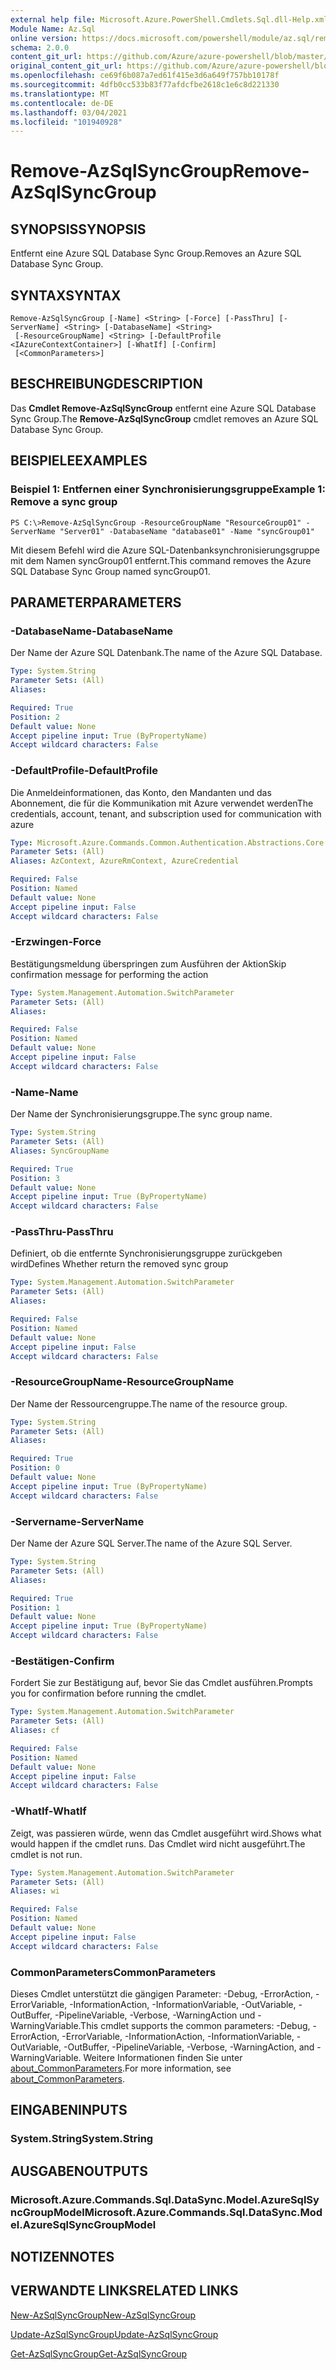 ```yaml
---
external help file: Microsoft.Azure.PowerShell.Cmdlets.Sql.dll-Help.xml
Module Name: Az.Sql
online version: https://docs.microsoft.com/powershell/module/az.sql/remove-azsqlsyncgroup
schema: 2.0.0
content_git_url: https://github.com/Azure/azure-powershell/blob/master/src/Sql/Sql/help/Remove-AzSqlSyncGroup.md
original_content_git_url: https://github.com/Azure/azure-powershell/blob/master/src/Sql/Sql/help/Remove-AzSqlSyncGroup.md
ms.openlocfilehash: ce69f6b087a7ed61f415e3d6a649f757bb10178f
ms.sourcegitcommit: 4dfb0cc533b83f77afdcfbe2618c1e6c8d221330
ms.translationtype: MT
ms.contentlocale: de-DE
ms.lasthandoff: 03/04/2021
ms.locfileid: "101940928"
---
```

# <span data-ttu-id="3067f-101">Remove-AzSqlSyncGroup</span><span class="sxs-lookup"><span data-stu-id="3067f-101">Remove-AzSqlSyncGroup</span></span>

## <span data-ttu-id="3067f-102">SYNOPSIS</span><span class="sxs-lookup"><span data-stu-id="3067f-102">SYNOPSIS</span></span>
<span data-ttu-id="3067f-103">Entfernt eine Azure SQL Database Sync Group.</span><span class="sxs-lookup"><span data-stu-id="3067f-103">Removes an Azure SQL Database Sync Group.</span></span>

## <span data-ttu-id="3067f-104">SYNTAX</span><span class="sxs-lookup"><span data-stu-id="3067f-104">SYNTAX</span></span>

```
Remove-AzSqlSyncGroup [-Name] <String> [-Force] [-PassThru] [-ServerName] <String> [-DatabaseName] <String>
 [-ResourceGroupName] <String> [-DefaultProfile <IAzureContextContainer>] [-WhatIf] [-Confirm]
 [<CommonParameters>]
```

## <span data-ttu-id="3067f-105">BESCHREIBUNG</span><span class="sxs-lookup"><span data-stu-id="3067f-105">DESCRIPTION</span></span>
<span data-ttu-id="3067f-106">Das **Cmdlet Remove-AzSqlSyncGroup** entfernt eine Azure SQL Database Sync Group.</span><span class="sxs-lookup"><span data-stu-id="3067f-106">The **Remove-AzSqlSyncGroup** cmdlet removes an Azure SQL Database Sync Group.</span></span>

## <span data-ttu-id="3067f-107">BEISPIELE</span><span class="sxs-lookup"><span data-stu-id="3067f-107">EXAMPLES</span></span>

### <span data-ttu-id="3067f-108">Beispiel 1: Entfernen einer Synchronisierungsgruppe</span><span class="sxs-lookup"><span data-stu-id="3067f-108">Example 1: Remove a sync group</span></span>
```
PS C:\>Remove-AzSqlSyncGroup -ResourceGroupName "ResourceGroup01" -ServerName "Server01" -DatabaseName "database01" -Name "syncGroup01"
```

<span data-ttu-id="3067f-109">Mit diesem Befehl wird die Azure SQL-Datenbanksynchronisierungsgruppe mit dem Namen syncGroup01 entfernt.</span><span class="sxs-lookup"><span data-stu-id="3067f-109">This command removes the Azure SQL Database Sync Group named syncGroup01.</span></span>

## <span data-ttu-id="3067f-110">PARAMETER</span><span class="sxs-lookup"><span data-stu-id="3067f-110">PARAMETERS</span></span>

### <span data-ttu-id="3067f-111">-DatabaseName</span><span class="sxs-lookup"><span data-stu-id="3067f-111">-DatabaseName</span></span>
<span data-ttu-id="3067f-112">Der Name der Azure SQL Datenbank.</span><span class="sxs-lookup"><span data-stu-id="3067f-112">The name of the Azure SQL Database.</span></span>

```yaml
Type: System.String
Parameter Sets: (All)
Aliases:

Required: True
Position: 2
Default value: None
Accept pipeline input: True (ByPropertyName)
Accept wildcard characters: False
```

### <span data-ttu-id="3067f-113">-DefaultProfile</span><span class="sxs-lookup"><span data-stu-id="3067f-113">-DefaultProfile</span></span>
<span data-ttu-id="3067f-114">Die Anmeldeinformationen, das Konto, den Mandanten und das Abonnement, die für die Kommunikation mit Azure verwendet werden</span><span class="sxs-lookup"><span data-stu-id="3067f-114">The credentials, account, tenant, and subscription used for communication with azure</span></span>

```yaml
Type: Microsoft.Azure.Commands.Common.Authentication.Abstractions.Core.IAzureContextContainer
Parameter Sets: (All)
Aliases: AzContext, AzureRmContext, AzureCredential

Required: False
Position: Named
Default value: None
Accept pipeline input: False
Accept wildcard characters: False
```

### <span data-ttu-id="3067f-115">-Erzwingen</span><span class="sxs-lookup"><span data-stu-id="3067f-115">-Force</span></span>
<span data-ttu-id="3067f-116">Bestätigungsmeldung überspringen zum Ausführen der Aktion</span><span class="sxs-lookup"><span data-stu-id="3067f-116">Skip confirmation message for performing the action</span></span>

```yaml
Type: System.Management.Automation.SwitchParameter
Parameter Sets: (All)
Aliases:

Required: False
Position: Named
Default value: None
Accept pipeline input: False
Accept wildcard characters: False
```

### <span data-ttu-id="3067f-117">-Name</span><span class="sxs-lookup"><span data-stu-id="3067f-117">-Name</span></span>
<span data-ttu-id="3067f-118">Der Name der Synchronisierungsgruppe.</span><span class="sxs-lookup"><span data-stu-id="3067f-118">The sync group name.</span></span>

```yaml
Type: System.String
Parameter Sets: (All)
Aliases: SyncGroupName

Required: True
Position: 3
Default value: None
Accept pipeline input: True (ByPropertyName)
Accept wildcard characters: False
```

### <span data-ttu-id="3067f-119">-PassThru</span><span class="sxs-lookup"><span data-stu-id="3067f-119">-PassThru</span></span>
<span data-ttu-id="3067f-120">Definiert, ob die entfernte Synchronisierungsgruppe zurückgeben wird</span><span class="sxs-lookup"><span data-stu-id="3067f-120">Defines Whether return the removed sync group</span></span>

```yaml
Type: System.Management.Automation.SwitchParameter
Parameter Sets: (All)
Aliases:

Required: False
Position: Named
Default value: None
Accept pipeline input: False
Accept wildcard characters: False
```

### <span data-ttu-id="3067f-121">-ResourceGroupName</span><span class="sxs-lookup"><span data-stu-id="3067f-121">-ResourceGroupName</span></span>
<span data-ttu-id="3067f-122">Der Name der Ressourcengruppe.</span><span class="sxs-lookup"><span data-stu-id="3067f-122">The name of the resource group.</span></span>

```yaml
Type: System.String
Parameter Sets: (All)
Aliases:

Required: True
Position: 0
Default value: None
Accept pipeline input: True (ByPropertyName)
Accept wildcard characters: False
```

### <span data-ttu-id="3067f-123">-Servername</span><span class="sxs-lookup"><span data-stu-id="3067f-123">-ServerName</span></span>
<span data-ttu-id="3067f-124">Der Name der Azure SQL Server.</span><span class="sxs-lookup"><span data-stu-id="3067f-124">The name of the Azure SQL Server.</span></span>

```yaml
Type: System.String
Parameter Sets: (All)
Aliases:

Required: True
Position: 1
Default value: None
Accept pipeline input: True (ByPropertyName)
Accept wildcard characters: False
```

### <span data-ttu-id="3067f-125">-Bestätigen</span><span class="sxs-lookup"><span data-stu-id="3067f-125">-Confirm</span></span>
<span data-ttu-id="3067f-126">Fordert Sie zur Bestätigung auf, bevor Sie das Cmdlet ausführen.</span><span class="sxs-lookup"><span data-stu-id="3067f-126">Prompts you for confirmation before running the cmdlet.</span></span>

```yaml
Type: System.Management.Automation.SwitchParameter
Parameter Sets: (All)
Aliases: cf

Required: False
Position: Named
Default value: None
Accept pipeline input: False
Accept wildcard characters: False
```

### <span data-ttu-id="3067f-127">-WhatIf</span><span class="sxs-lookup"><span data-stu-id="3067f-127">-WhatIf</span></span>
<span data-ttu-id="3067f-128">Zeigt, was passieren würde, wenn das Cmdlet ausgeführt wird.</span><span class="sxs-lookup"><span data-stu-id="3067f-128">Shows what would happen if the cmdlet runs.</span></span>
<span data-ttu-id="3067f-129">Das Cmdlet wird nicht ausgeführt.</span><span class="sxs-lookup"><span data-stu-id="3067f-129">The cmdlet is not run.</span></span>

```yaml
Type: System.Management.Automation.SwitchParameter
Parameter Sets: (All)
Aliases: wi

Required: False
Position: Named
Default value: None
Accept pipeline input: False
Accept wildcard characters: False
```

### <span data-ttu-id="3067f-130">CommonParameters</span><span class="sxs-lookup"><span data-stu-id="3067f-130">CommonParameters</span></span>
<span data-ttu-id="3067f-131">Dieses Cmdlet unterstützt die gängigen Parameter: -Debug, -ErrorAction, -ErrorVariable, -InformationAction, -InformationVariable, -OutVariable, -OutBuffer, -PipelineVariable, -Verbose, -WarningAction und -WarningVariable.</span><span class="sxs-lookup"><span data-stu-id="3067f-131">This cmdlet supports the common parameters: -Debug, -ErrorAction, -ErrorVariable, -InformationAction, -InformationVariable, -OutVariable, -OutBuffer, -PipelineVariable, -Verbose, -WarningAction, and -WarningVariable.</span></span> <span data-ttu-id="3067f-132">Weitere Informationen finden Sie unter [about_CommonParameters](http://go.microsoft.com/fwlink/?LinkID=113216).</span><span class="sxs-lookup"><span data-stu-id="3067f-132">For more information, see [about_CommonParameters](http://go.microsoft.com/fwlink/?LinkID=113216).</span></span>

## <span data-ttu-id="3067f-133">EINGABEN</span><span class="sxs-lookup"><span data-stu-id="3067f-133">INPUTS</span></span>

### <span data-ttu-id="3067f-134">System.String</span><span class="sxs-lookup"><span data-stu-id="3067f-134">System.String</span></span>

## <span data-ttu-id="3067f-135">AUSGABEN</span><span class="sxs-lookup"><span data-stu-id="3067f-135">OUTPUTS</span></span>

### <span data-ttu-id="3067f-136">Microsoft.Azure.Commands.Sql.DataSync.Model.AzureSqlSyncGroupModel</span><span class="sxs-lookup"><span data-stu-id="3067f-136">Microsoft.Azure.Commands.Sql.DataSync.Model.AzureSqlSyncGroupModel</span></span>

## <span data-ttu-id="3067f-137">NOTIZEN</span><span class="sxs-lookup"><span data-stu-id="3067f-137">NOTES</span></span>

## <span data-ttu-id="3067f-138">VERWANDTE LINKS</span><span class="sxs-lookup"><span data-stu-id="3067f-138">RELATED LINKS</span></span>

[<span data-ttu-id="3067f-139">New-AzSqlSyncGroup</span><span class="sxs-lookup"><span data-stu-id="3067f-139">New-AzSqlSyncGroup</span></span>](./New-AzSqlSyncGroup.md)

[<span data-ttu-id="3067f-140">Update-AzSqlSyncGroup</span><span class="sxs-lookup"><span data-stu-id="3067f-140">Update-AzSqlSyncGroup</span></span>](./Update-AzSqlSyncGroup.md)

[<span data-ttu-id="3067f-141">Get-AzSqlSyncGroup</span><span class="sxs-lookup"><span data-stu-id="3067f-141">Get-AzSqlSyncGroup</span></span>](./Get-AzSqlSyncGroup.md)


